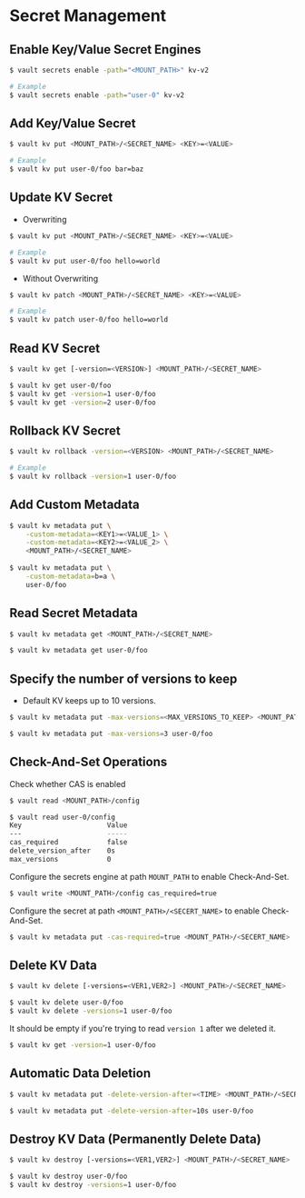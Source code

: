 # Secret Management

## Enable Key/Value Secret Engines

```bash
$ vault secrets enable -path="<MOUNT_PATH>" kv-v2

# Example
$ vault secrets enable -path="user-0" kv-v2
```

## Add Key/Value Secret

```bash
$ vault kv put <MOUNT_PATH>/<SECRET_NAME> <KEY>=<VALUE>

# Example
$ vault kv put user-0/foo bar=baz
```

## Update KV Secret

* Overwriting

```bash
$ vault kv put <MOUNT_PATH>/<SECRET_NAME> <KEY>=<VALUE>

# Example
$ vault kv put user-0/foo hello=world
```

* Without Overwriting

```bash
$ vault kv patch <MOUNT_PATH>/<SECRET_NAME> <KEY>=<VALUE>

# Example
$ vault kv patch user-0/foo hello=world
```

## Read KV Secret

```bash
$ vault kv get [-version=<VERSION>] <MOUNT_PATH>/<SECRET_NAME>

$ vault kv get user-0/foo
$ vault kv get -version=1 user-0/foo
$ vault kv get -version=2 user-0/foo
```

## Rollback KV Secret

```bash
$ vault kv rollback -version=<VERSION> <MOUNT_PATH>/<SECRET_NAME>

# Example
$ vault kv rollback -version=1 user-0/foo
```

## Add Custom Metadata

```bash
$ vault kv metadata put \
    -custom-metadata=<KEY1>=<VALUE_1> \
    -custom-metadata=<KEY2>=<VALUE_2> \
    <MOUNT_PATH>/<SECRET_NAME>
    
$ vault kv metadata put \
    -custom-metadata=b=a \
    user-0/foo
```

## Read Secret Metadata

```bash
$ vault kv metadata get <MOUNT_PATH>/<SECRET_NAME>

$ vault kv metadata get user-0/foo
```

## Specify the number of versions to keep

* Default KV keeps up to 10 versions.

```bash
$ vault kv metadata put -max-versions=<MAX_VERSIONS_TO_KEEP> <MOUNT_PATH>/<SECRET_NAME>

$ vault kv metadata put -max-versions=3 user-0/foo
```

## Check-And-Set Operations

Check whether CAS is enabled 

```bash
$ vault read <MOUNT_PATH>/config

$ vault read user-0/config
Key                     Value
---                     -----
cas_required            false
delete_version_after    0s
max_versions            0
```

Configure the secrets engine at path `MOUNT_PATH` to enable Check-And-Set.

```bash
$ vault write <MOUNT_PATH>/config cas_required=true
```

Configure the secret at path `<MOUNT_PATH>/<SECERT_NAME>` to enable Check-And-Set.

```bash
$ vault kv metadata put -cas-required=true <MOUNT_PATH>/<SECERT_NAME>
```

## Delete KV Data

```bash
$ vault kv delete [-versions=<VER1,VER2>] <MOUNT_PATH>/<SECRET_NAME>

$ vault kv delete user-0/foo
$ vault kv delete -versions=1 user-0/foo
```

It should be empty if you're trying to read `version 1` after we deleted it.

```bash
$ vault kv get -version=1 user-0/foo
```

## Automatic Data Deletion

```bash
$ vault kv metadata put -delete-version-after=<TIME> <MOUNT_PATH>/<SECRET_NAME>

$ vault kv metadata put -delete-version-after=10s user-0/foo
```

## Destroy KV Data (Permanently Delete Data)

```bash
$ vault kv destroy [-versions=<VER1,VER2>] <MOUNT_PATH>/<SECRET_NAME>

$ vault kv destroy user-0/foo
$ vault kv destroy -versions=1 user-0/foo
```